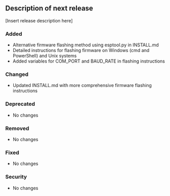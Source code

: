 ## Description of next release

[Insert release description here]

### Added
- Alternative firmware flashing method using esptool.py in INSTALL.md
- Detailed instructions for flashing firmware on Windows (cmd and PowerShell) and Unix systems
- Added variables for COM_PORT and BAUD_RATE in flashing instructions

### Changed
- Updated INSTALL.md with more comprehensive firmware flashing instructions

### Deprecated
- No changes

### Removed
- No changes

### Fixed
- No changes

### Security
- No changes
